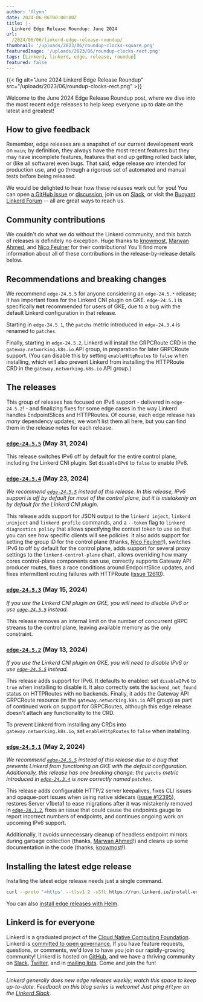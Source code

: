 ```yaml
---
author: 'flynn'
date: 2024-06-06T00:00:00Z
title: |-
  Linkerd Edge Release Roundup: June 2024
url:
  /2024/06/06/linkerd-edge-release-roundup/
thumbnail: '/uploads/2023/06/roundup-clocks-square.png'
featuredImage: '/uploads/2023/06/roundup-clocks-rect.png'
tags: [Linkerd, linkerd, edge, release, roundup]
featured: false
---
```


{{< fig
  alt="June 2024 Linkerd Edge Release Roundup"
  src="/uploads/2023/06/roundup-clocks-rect.png" >}}

Welcome to the June 2024 Edge Release Roundup post, where we dive into the
most recent edge releases to help keep everyone up to date on the latest and
greatest!

## How to give feedback

Remember, edge releases are a snapshot of our current development work on
`main`; by definition, they always have the most recent features but they may
have incomplete features, features that end up getting rolled back later, or
(like all software) even bugs. That said, edge release *are* intended for production use, and go through
a rigorous set of automated and manual tests before being released.

We would be delighted to hear how these releases work out for you! You can
open [a GitHub issue](https://github.com/linkerd/linkerd2/issues/) or
[discussion](https://github.com/linkerd/linkerd2/discussions/), join us on
[Slack](https://slack.linkerd.io), or visit the [Buoyant Linkerd
Forum](https://linkerd.buoyant.io) -- all are great ways to reach us.

## Community contributions

We couldn't do what we do without the Linkerd community, and this batch of
releases is definitely no exception. Huge thanks to [knowmost], [Marwan
Ahmed], and [Nico Feulner] for their contributions! You'll find more
information about all of these contributions in the release-by-release details
below.

[knowmost]: https://github.com/knowmost
[Marwan Ahmed]: https://github.com/marwanad
[Nico Feulner]: https://github.com/nico151999

## Recommendations and breaking changes

We recommend `edge-24.5.5` for anyone considering an `edge-24.5.*` release; it
has important fixes for the Linkerd CNI plugin on GKE. `edge-24.5.1` is
specifically **not** recommended for users of GKE, due to a bug with the
default Linkerd configuration in that release.

Starting in `edge-24.5.1`, the `patchs` metric introduced in `edge-24.3.4` is
renamed to `patches`.

Finally, starting in `edge-24.5.2`, Linkerd will install the GRPCRoute CRD in
the `gateway.networking.k8s.io` API group, in preparation for later GRPCRoute
support. (You can disable this by setting `enableHttpRoutes` to `false` when
installing, which will also prevent Linkerd from installing the HTTPRoute CRD
in the `gateway.networking.k8s.io` API group.)

## The releases

This group of releases has focused on IPv6 support - delivered in
`edge-24.5.2`! - and finalizing fixes for some edge cases in the way Linkerd
handles EndpointSlices and HTTPRoutes. Of course, each edge release has _many_
dependency updates; we won't list them all here, but you can find them in the
release notes for each release.

### [`edge-24.5.5`](https://github.com/linkerd/linkerd2/releases/tag/edge-24.5.5) (May 31, 2024)

This release switches IPv6 off by default for the entire control plane,
including the Linkerd CNI plugin. Set `disableIPv6` to `false` to enable IPv6.

### [`edge-24.5.4`](https://github.com/linkerd/linkerd2/releases/tag/edge-24.5.4) (May 23, 2024)

_We recommend [`edge-24.5.5`] instead of this release. In this release, IPv6
support is off by default for most of the control plane, but it is mistakenly
on by default for the Linkerd CNI plugin._

This release adds support for JSON output to the `linkerd inject`, `linkerd
uninject` and `linkerd profile` commands, and a `--token` flag to `linkerd
diagnostics policy` that allows specifying the context token to use so that
you can see how specific clients will see policies. It also adds support for
setting the group ID for the control plane (thanks, [Nico Feulner]!), switches
IPv6 to off by default for the control plane, adds support for several proxy
settings to the `linkerd-control-plane` chart, allows overriding how many
cores control-plane components can use, correctly supports Gateway API
producer routes, fixes a race conditions around EndpointSlice updates, and
fixes intermittent routing failures with HTTPRoute ([issue 12610]).

[`edge-24.5.5`]: https://github.com/linkerd/linkerd2/releases/tag/edge-24.5.5
[Nico Feulner]: https://github.com/nico151999
[issue 12610]: https://github.com/linkerd/linkerd2/issues/12610

### [`edge-24.5.3`](https://github.com/linkerd/linkerd2/releases/tag/edge-24.5.3) (May 15, 2024)

_If you use the Linkerd CNI plugin on GKE, you will need to disable IPv6 or
use [`edge-24.5.5`] instead._

This release removes an internal limit on the number of concurrent gRPC
streams to the control plane, leaving available memory as the only constraint.

### [`edge-24.5.2`](https://github.com/linkerd/linkerd2/releases/tag/edge-24.5.2) (May 13, 2024)

_If you use the Linkerd CNI plugin on GKE, you will need to disable IPv6 or
use [`edge-24.5.5`] instead._

This release adds support for IPv6. It defaults to enabled: set `disableIPv6`
to `true` when installing to disable it. It also correctly sets the
`backend_not_found` status on HTTPRoutes with no backends. Finally, it adds
the Gateway API GRPCRoute resource (in the `gateway.networking.k8s.io` API
group) as part of continued work on support for GRPCRoutes, although this edge
release doesn't attach any functionality to the CRD.

To prevent Linkerd from installing any CRDs into `gateway.networking.k8s.io`,
set `enableHttpRoutes` to `false` when installing.

### [`edge-24.5.1`](https://github.com/linkerd/linkerd2/releases/tag/edge-24.5.1) (May 2, 2024)

_We recommend [`edge-24.5.5`] instead of this release due to a bug that
prevents Linkerd from functioning on GKE with the default configuration.
Additionally, this release has one breaking change: the `patchs` metric
introduced in [`edge-24.3.4`] is now correctly named `patches`._

This release adds configurable HTTP/2 server keepalives, fixes CLI issues and
opaque-port issues when using native sidecars ([issue #12395]), restores
Server v1beta1 to ease migrations after it was mistakenly removed in
[`edge-24.1.2`], fixes an issue that could cause the endpoints gauge to report
incorrect numbers of endpoints, and continues ongoing work on upcoming IPv6
support.

Additionally, it avoids unnecessary cleanup of headless endpoint mirrors
during garbage collection (thanks, [Marwan Ahmed]!) and cleans up some
documentation in the code (thanks, [knowmost]!).

[issue #12395]: https://github.com/linkerd/linkerd2/issues/12395
[`edge-24.3.4`]: https://github.com/linkerd/linkerd2/releases/tag/edge-24.3.4
[`edge-24.1.2`]: https://github.com/linkerd/linkerd2/releases/tag/edge-24.1.2
[Marwan Ahmed]: https://github.com/marwanad
[knowmost]: https://github.com/knowmost

## Installing the latest edge release

Installing the latest edge release needs just a single command.

```bash
curl --proto '=https' --tlsv1.2 -sSfL https://run.linkerd.io/install-edge | sh
```

You can also [install edge releases with Helm](https://linkerd.io/2.15/tasks/install-helm/).

## Linkerd is for everyone

Linkerd is a graduated project of the [Cloud Native Computing
Foundation](https://cncf.io/). Linkerd is [committed to open
governance.](/2019/10/03/linkerds-commitment-to-open-governance/) If you have
feature requests, questions, or comments, we'd love to have you join our
rapidly-growing community! Linkerd is hosted on
[GitHub](https://github.com/linkerd/), and we have a thriving community on
[Slack](https://slack.linkerd.io/), [Twitter](https://twitter.com/linkerd), and
in [mailing lists](/community/get-involved/). Come and join the fun!

----

_Linkerd generally does new edge releases weekly; watch this space to keep
up-to-date. Feedback on this blog series is welcome! Just ping `@flynn` on the
[Linkerd Slack](https://slack.linkerd.io)._
